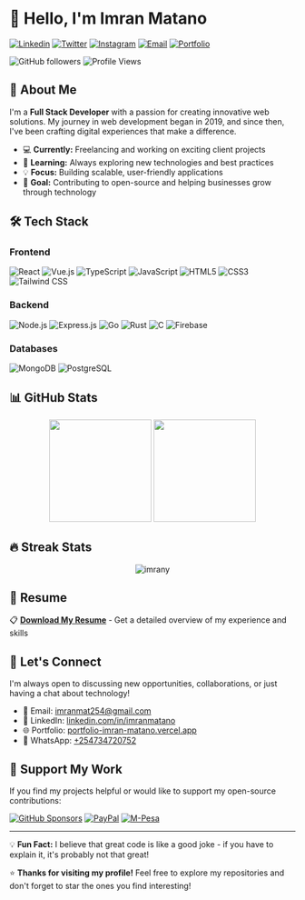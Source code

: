 # 👋 Hello, I'm Imran Matano

[![Linkedin](https://img.shields.io/badge/-LinkedIn-0077B5?style=for-the-badge&logo=Linkedin&logoColor=white)](https://www.linkedin.com/in/imranmatano)
[![Twitter](https://img.shields.io/badge/-Twitter-1DA1F2?style=for-the-badge&logo=Twitter&logoColor=white)](https://www.twitter.com/matano_imran)
[![Instagram](https://img.shields.io/badge/-Instagram-E4405F?style=for-the-badge&logo=Instagram&logoColor=white)](https://www.instagram.com/imrany00)
[![Email](https://img.shields.io/badge/-Email-D14836?style=for-the-badge&logo=Gmail&logoColor=white)](mailto:imranmat254@gmail.com)
[![Portfolio](https://img.shields.io/badge/-Portfolio-FF5722?style=for-the-badge&logo=firefox&logoColor=white)](https://portfolio-imran-matano.vercel.app/)

![GitHub followers](https://img.shields.io/github/followers/imrany?style=social)
![Profile Views](https://komarev.com/ghpvc/?username=imrany&color=brightgreen)

## 🚀 About Me

I'm a **Full Stack Developer** with a passion for creating innovative web solutions. My journey in web development began in 2019, and since then, I've been crafting digital experiences that make a difference.

- 💻 **Currently:** Freelancing and working on exciting client projects
- 🌱 **Learning:** Always exploring new technologies and best practices
- 💡 **Focus:** Building scalable, user-friendly applications
- 🎯 **Goal:** Contributing to open-source and helping businesses grow through technology

## 🛠️ Tech Stack

### Frontend
![React](https://img.shields.io/badge/React-20232A?style=for-the-badge&logo=react&logoColor=61DAFB)
![Vue.js](https://img.shields.io/badge/Vue.js-35495E?style=for-the-badge&logo=vue.js&logoColor=4FC08D)
![TypeScript](https://img.shields.io/badge/TypeScript-007ACC?style=for-the-badge&logo=typescript&logoColor=white)
![JavaScript](https://img.shields.io/badge/JavaScript-F7DF1E?style=for-the-badge&logo=javascript&logoColor=black)
![HTML5](https://img.shields.io/badge/HTML5-E34F26?style=for-the-badge&logo=html5&logoColor=white)
![CSS3](https://img.shields.io/badge/CSS3-1572B6?style=for-the-badge&logo=css3&logoColor=white)
![Tailwind CSS](https://img.shields.io/badge/Tailwind_CSS-38B2AC?style=for-the-badge&logo=tailwind-css&logoColor=white)

### Backend
![Node.js](https://img.shields.io/badge/Node.js-43853D?style=for-the-badge&logo=node.js&logoColor=white)
![Express.js](https://img.shields.io/badge/Express.js-404D59?style=for-the-badge)
![Go](https://img.shields.io/badge/Go-00ADD8?style=for-the-badge&logo=go&logoColor=white)
![Rust](https://img.shields.io/badge/Rust-000000?style=for-the-badge&logo=rust&logoColor=white)
![C](https://img.shields.io/badge/C-00599C?style=for-the-badge&logo=c&logoColor=white)
![Firebase](https://img.shields.io/badge/Firebase-039BE5?style=for-the-badge&logo=Firebase&logoColor=white)

### Databases
![MongoDB](https://img.shields.io/badge/MongoDB-4EA94B?style=for-the-badge&logo=mongodb&logoColor=white)
![PostgreSQL](https://img.shields.io/badge/PostgreSQL-316192?style=for-the-badge&logo=postgresql&logoColor=white)

## 📊 GitHub Stats

<div align="center">
  <img height="180em" src="https://github-readme-stats.vercel.app/api?username=imrany&show_icons=true&theme=tokyonight&include_all_commits=true&count_private=true"/>
  <img height="180em" src="https://github-readme-stats.vercel.app/api/top-langs/?username=imrany&layout=compact&langs_count=8&theme=tokyonight"/>
</div>

## 🔥 Streak Stats
<div align="center">
  <img src="https://github-readme-streak-stats.herokuapp.com/?user=imrany&theme=tokyonight" alt="imrany" />
</div>

## 📄 Resume

📋 **[Download My Resume](https://portfolio-imran-matano.vercel.app/resume)** - Get a detailed overview of my experience and skills

## 🤝 Let's Connect

I'm always open to discussing new opportunities, collaborations, or just having a chat about technology!

- 📧 Email: [imranmat254@gmail.com](mailto:imranmat254@gmail.com)
- 💼 LinkedIn: [linkedin.com/in/imranmatano](https://www.linkedin.com/in/imranmatano)
- 🌐 Portfolio: [portfolio-imran-matano.vercel.app](https://portfolio-imran-matano.vercel.app/)
- 📱 WhatsApp: [+254734720752](https://wa.me/+254734720752)

## 💖 Support My Work

If you find my projects helpful or would like to support my open-source contributions:

[![GitHub Sponsors](https://img.shields.io/badge/GitHub_Sponsors-EA4AAA?style=for-the-badge&logo=github-sponsors&logoColor=white)](https://github.com/sponsors/imrany)
[![PayPal](https://img.shields.io/badge/PayPal-00457C?style=for-the-badge&logo=paypal&logoColor=white)](https://www.paypal.com/donate/?hosted_button_id=VRRJJUFTANYFL)
[![M-Pesa](https://img.shields.io/badge/M--Pesa-00A86B?style=for-the-badge&logo=safaricom&logoColor=white)](https://contribute-to-opensorce.onrender.com/)

---

💡 **Fun Fact:** I believe that great code is like a good joke - if you have to explain it, it's probably not that great!

⭐ **Thanks for visiting my profile!** Feel free to explore my repositories and don't forget to star the ones you find interesting!

